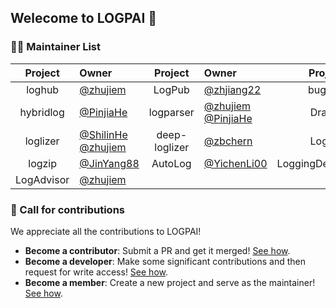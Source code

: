 
## Welecome to LOGPAI 👋

### 👩‍💻 Maintainer List

| Project | Owner | Project | Owner | Project | Owner | 
|:------:|:--------| :------:|:--------| :------:|:--------|
| loghub  | [@zhujiem](https://github.com/zhujiem)  | LogPub  | [@zhjiang22](https://github.com/zhjiang22) | bughub | [@zhujiem](https://github.com/zhujiem)   | 
| hybridlog  | [@PinjiaHe](https://github.com/PinjiaHe) | logparser | [@zhujiem](https://github.com/zhujiem) [@PinjiaHe](https://github.com/PinjiaHe) |  Drain3  | [@davidohana](https://github.com/davidohana) |
| loglizer  | [@ShilinHe](https://github.com/ShilinHe) [@zhujiem](https://github.com/zhujiem) | deep-loglizer | [@zbchern](https://github.com/zbchern)  | Log3C   | [@ShilinHe](https://github.com/ShilinHe)  |
| logzip  |  [@JinYang88](https://github.com/JinYang88)  | AutoLog  | [@YichenLi00](https://github.com/YichenLi00) | LoggingDescriptions | [@PinjiaHe](https://github.com/PinjiaHe) |
| LogAdvisor | [@zhujiem](https://github.com/zhujiem) | | | | 

### 🌈 Call for contributions

We appreciate all the contributions to LOGPAI!
+ **Become a contributor**: Submit a PR and get it merged! [See how](https://github.com/orgs/logpai/discussions/1).
+ **Become a developer**: Make some significant contributions and then request for write access! [See how](https://github.com/orgs/logpai/discussions/2).
+ **Become a member**: Create a new project and serve as the maintainer! [See how](https://github.com/orgs/logpai/discussions/3).
  
